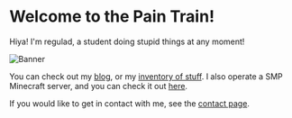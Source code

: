 # Welcome to the Pain Train!
Hiya! I'm regulad, a student doing stupid things at any moment!

![Banner](https://i.imgur.com/kIRjNAr.jpg)

You can check out my [blog](/blog), or my [inventory of stuff](/inventory). I also operate a SMP Minecraft server, and you can check it out [here](/minecraft).

If you would like to get in contact with me, see the [contact page](/contact).
